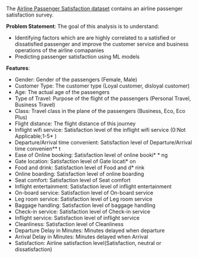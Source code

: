 The [Airline Passenger Satisfaction dataset](https://www.kaggle.com/teejmahal20/airline-passenger-satisfaction) contains an airline passenger satisfaction survey. 

**Problem Statement**:
The goal of this analysis is to understand:
* Identifying factors which are are highly correlated to a satisfied or dissatisfied passenger and improve the customer service and business operations of the airline comapanies
* Predicting passenger satisfaction using ML models

**Features**:

* Gender: Gender of the passengers (Female, Male)
* Customer Type: The customer type (Loyal customer, disloyal customer)
* Age: The actual age of the passengers
* Type of Travel: Purpose of the flight of the passengers (Personal Travel, Business Travel)
* Class: Travel class in the plane of the passengers (Business, Eco, Eco Plus)
* Flight distance: The flight distance of this journey
* Inflight wifi service: Satisfaction level of the inflight wifi service (0:Not Applicable;1-5* )
* Departure/Arrival time convenient: Satisfaction level of Departure/Arrival time convenien**  t
* Ease of Online booking: Satisfaction level of online booki* * ng
* Gate location: Satisfaction level of Gate locati* on
* Food and drink: Satisfaction level of Food and d* rink
* Online boarding: Satisfaction level of online boarding
* Seat comfort: Satisfaction level of Seat comfort
* Inflight entertainment: Satisfaction level of inflight entertainment
* On-board service: Satisfaction level of On-board service
* Leg room service: Satisfaction level of Leg room service
* Baggage handling: Satisfaction level of baggage handling
* Check-in service: Satisfaction level of Check-in service
* Inflight service: Satisfaction level of inflight service
* Cleanliness: Satisfaction level of Cleanliness
* Departure Delay in Minutes: Minutes delayed when departure
* Arrival Delay in Minutes: Minutes delayed when Arrival
* Satisfaction: Airline satisfaction level(Satisfaction, neutral or dissatisfaction)
